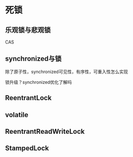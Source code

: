 # 死锁

## 乐观锁与悲观锁

CAS

## synchronized与锁

除了原子性，synchronized可见性，有序性，可重入性怎么实现

锁升级？synchronized优化了解吗

## ReentrantLock

## volatile

## ReentrantReadWriteLock

## StampedLock
